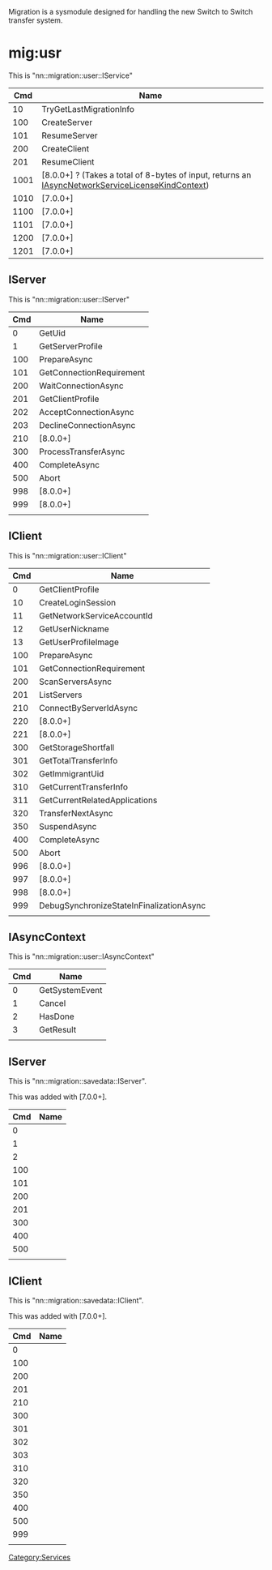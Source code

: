 Migration is a sysmodule designed for handling the new Switch to Switch
transfer system.

# mig:usr

This is
"nn::migration::user::IService"

| Cmd  | Name                                                                                                                                    |
| ---- | --------------------------------------------------------------------------------------------------------------------------------------- |
| 10   | TryGetLastMigrationInfo                                                                                                                 |
| 100  | CreateServer                                                                                                                            |
| 101  | ResumeServer                                                                                                                            |
| 200  | CreateClient                                                                                                                            |
| 201  | ResumeClient                                                                                                                            |
| 1001 | \[8.0.0+\] ? (Takes a total of 8-bytes of input, returns an [IAsyncNetworkServiceLicenseKindContext](Account%20services.md "wikilink")) |
| 1010 | \[7.0.0+\]                                                                                                                              |
| 1100 | \[7.0.0+\]                                                                                                                              |
| 1101 | \[7.0.0+\]                                                                                                                              |
| 1200 | \[7.0.0+\]                                                                                                                              |
| 1201 | \[7.0.0+\]                                                                                                                              |

## IServer

This is "nn::migration::user::IServer"

| Cmd | Name                     |
| --- | ------------------------ |
| 0   | GetUid                   |
| 1   | GetServerProfile         |
| 100 | PrepareAsync             |
| 101 | GetConnectionRequirement |
| 200 | WaitConnectionAsync      |
| 201 | GetClientProfile         |
| 202 | AcceptConnectionAsync    |
| 203 | DeclineConnectionAsync   |
| 210 | \[8.0.0+\]               |
| 300 | ProcessTransferAsync     |
| 400 | CompleteAsync            |
| 500 | Abort                    |
| 998 | \[8.0.0+\]               |
| 999 | \[8.0.0+\]               |
|     |                          |

## IClient

This is "nn::migration::user::IClient"

| Cmd | Name                                     |
| --- | ---------------------------------------- |
| 0   | GetClientProfile                         |
| 10  | CreateLoginSession                       |
| 11  | GetNetworkServiceAccountId               |
| 12  | GetUserNickname                          |
| 13  | GetUserProfileImage                      |
| 100 | PrepareAsync                             |
| 101 | GetConnectionRequirement                 |
| 200 | ScanServersAsync                         |
| 201 | ListServers                              |
| 210 | ConnectByServerIdAsync                   |
| 220 | \[8.0.0+\]                               |
| 221 | \[8.0.0+\]                               |
| 300 | GetStorageShortfall                      |
| 301 | GetTotalTransferInfo                     |
| 302 | GetImmigrantUid                          |
| 310 | GetCurrentTransferInfo                   |
| 311 | GetCurrentRelatedApplications            |
| 320 | TransferNextAsync                        |
| 350 | SuspendAsync                             |
| 400 | CompleteAsync                            |
| 500 | Abort                                    |
| 996 | \[8.0.0+\]                               |
| 997 | \[8.0.0+\]                               |
| 998 | \[8.0.0+\]                               |
| 999 | DebugSynchronizeStateInFinalizationAsync |
|     |                                          |

## IAsyncContext

This is "nn::migration::user::IAsyncContext"

| Cmd | Name           |
| --- | -------------- |
| 0   | GetSystemEvent |
| 1   | Cancel         |
| 2   | HasDone        |
| 3   | GetResult      |
|     |                |

## IServer

This is "nn::migration::savedata::IServer".

This was added with \[7.0.0+\].

| Cmd | Name |
| --- | ---- |
| 0   |      |
| 1   |      |
| 2   |      |
| 100 |      |
| 101 |      |
| 200 |      |
| 201 |      |
| 300 |      |
| 400 |      |
| 500 |      |
|     |      |

## IClient

This is "nn::migration::savedata::IClient".

This was added with \[7.0.0+\].

| Cmd | Name |
| --- | ---- |
| 0   |      |
| 100 |      |
| 200 |      |
| 201 |      |
| 210 |      |
| 300 |      |
| 301 |      |
| 302 |      |
| 303 |      |
| 310 |      |
| 320 |      |
| 350 |      |
| 400 |      |
| 500 |      |
| 999 |      |
|     |      |

[Category:Services](Category:Services "wikilink")
